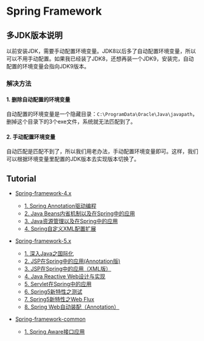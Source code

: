 # Spring Framework

## 多JDK版本说明

以前安装JDK，需要手动配置环境变量。JDK8以后多了自动配置环境变量，所以可以不用手动配置。如果我已经装了JDK8，还想再装一个JDK9，安装完，自动配置的环境变量会指向JDK9版本。

### 解决方法

#### 1. 删除自动配置的环境变量 

自动配置的环境变量是一个隐藏目录：`C:\ProgramData\Oracle\Java\javapath`，删掉这个目录下的3个exe文件，系统就无法匹配到了。 

#### 2. 手动配置环境变量 

自动匹配是匹配不到了，所以我们用老办法，手动配置环境变量即可。这样，我们可以根据环境变量里配置的JDK版本去实现版本切换了。

## Tutorial

* [Spring-framework-4.x](https://github.com/landy8530/spring-framework-lesson/wiki/Spring-Framework-4.x)
  * [1. Spring Annotation驱动编程](https://github.com/landy8530/spring-framework-lesson/wiki/Spring-Annotation%E9%A9%B1%E5%8A%A8%E7%BC%96%E7%A8%8B)
  * [2. Java Beans内省机制以及在Spring中的应用](https://github.com/landy8530/spring-framework-lesson/wiki/Java-Beans%E5%86%85%E7%9C%81%E6%9C%BA%E5%88%B6%E4%BB%A5%E5%8F%8A%E5%9C%A8Spring%E4%B8%AD%E7%9A%84%E5%BA%94%E7%94%A8) 
  * [3. Java资源管理以及在Spring中的应用](https://github.com/landy8530/spring-framework-lesson/wiki/Java%E8%B5%84%E6%BA%90%E7%AE%A1%E7%90%86%E4%BB%A5%E5%8F%8A%E5%9C%A8Spring%E4%B8%AD%E7%9A%84%E5%BA%94%E7%94%A8) 
  * [4. Spring自定义XML配置扩展](https://github.com/landy8530/spring-framework-lesson/wiki/Spring%E8%87%AA%E5%AE%9A%E4%B9%89XML%E9%85%8D%E7%BD%AE%E6%89%A9%E5%B1%95) 

* [Spring-framework-5.x](https://github.com/landy8530/spring-framework-lesson/wiki/Spring-Framework-5.x)
  * [1. 深入Java之国际化](https://github.com/landy8530/spring-framework-lesson/wiki/%E6%B7%B1%E5%85%A5Java%E4%B9%8B%E5%9B%BD%E9%99%85%E5%8C%96) 
  * [2. JSP在Spring中的应用(Annotation版)](https://github.com/landy8530/spring-framework-lesson/wiki/JSP%E5%9C%A8Spring%E4%B8%AD%E7%9A%84%E5%BA%94%E7%94%A8) 
  * [3. JSP在Spring中的应用（XML版）](https://github.com/landy8530/spring-framework-lesson/wiki/JSP%E5%9C%A8Spring%E4%B8%AD%E7%9A%84%E5%BA%94%E7%94%A8) 
  * [4. Java Reactive Web设计与实现](https://github.com/landy8530/spring-framework-lesson/wiki/Java-Reactive-Web%E8%AE%BE%E8%AE%A1%E4%B8%8E%E5%AE%9E%E7%8E%B0) 
  * [5. Servlet在Spring中的应用](https://github.com/landy8530/spring-framework-lesson/wiki/Servlet%E5%9C%A8Spring%E4%B8%AD%E7%9A%84%E5%BA%94%E7%94%A8) 
  * [6. Spring5新特性之测试](https://github.com/landy8530/spring-framework-lesson/wiki/Spring5%E6%96%B0%E7%89%B9%E6%80%A7%E4%B9%8B%E6%B5%8B%E8%AF%95) 
  * [7. Spring5新特性之Web Flux](https://github.com/landy8530/spring-framework-lesson/wiki/Spring5%E6%96%B0%E7%89%B9%E6%80%A7%E4%B9%8BWeb-Flux) 
  * [8. Spring Web自动装配（Annotation）](https://github.com/landy8530/spring-framework-lesson/wiki/Spring-Web%E8%87%AA%E5%8A%A8%E8%A3%85%E9%85%8D) 

* [Spring-framework-common](https://github.com/landy8530/spring-framework-lesson/wiki/Spring-framework-common)
  * [1. Spring Aware接口应用](https://github.com/landy8530/spring-framework-lesson/wiki/Spring-Aware%E6%8E%A5%E5%8F%A3%E5%BA%94%E7%94%A8) 